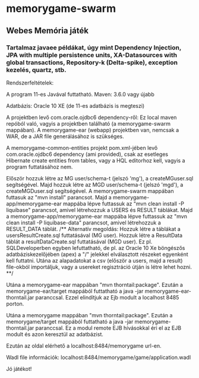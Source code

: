 ﻿# memorygame-swarm
## Webes Memória játék
### Tartalmaz javaee példákat, úgy mint Dependency Injection, JPA with multiple persistence units, XA-Datasources with global transactions, Repository-k (Delta-spike), exception kezelés, quartz, stb.

Rendszerfeltételek:

A program 11-es Javával futtatható. Maven: 3.6.0 vagy újabb

Adatbázis:
Oracle 10 XE (de 11-es adatbázis is megteszi)

A projektben levő com.oracle.ojdbc6 dependency-ről:
Ez local maven repóból való, vagyis a projektben található (a memorygame-swarm mappában).
A memorygame-ear (webapp) projektben van, nemcsak a WAR, de a JAR file generálásához is szükséges.

A memorygame-common-entities projekt pom.xml-jében levő com.oracle.ojdbc6 dependency (ami provided), csak az esetleges Hibernate create entities from tables, vagy a HQL editorhoz kell, vagyis a program futtatásához nem.

Először hozzuk létre az MG user/schema-t (jelszó 'mg'), a createMGuser.sql segítségével.
Majd hozzuk létre az MGD user/schema-t (jelszó 'mgd'), a createMGDuser.sql segítségével.
A memorygame-swarm mappában futtasuk az "mvn install" parancsot.
Majd a memorygame-app/memorygame-ear mappába lépve futtassuk az "mvn clean install -P liquibase" parancsot, amivel létrehozzuk a USERS és RESULT táblákat.
Majd a memorygame-app/memorygame-ear mappába lépve futtassuk az "mvn clean install -P liquibase-data" parancsot, amivel létrehozzuk a RESULT_DATA táblát.
/** Alternatív megoldás:
Hozzuk létre a táblákat a usersResultCreate.sql futtatásával (MG user).
Hozzuk létre a ResultData táblát a resultDataCreate.sql futtatásával (MGD user).
Ez pl. SQLDeveloperben egyben lefuttatható,
de pl. az Oracle 10 Xe böngészős adatbáziskezelőjében (apex) a "/" jelekkel elválasztott részeket egyenként kell futtatni.
Utána az alapadatokat a csv (először a users, majd a result) file-okból importáljuk,
vagy a usereket regisztráció útján is létre lehet hozni. **/

Utána a memorygame-ear mappában "mvn thorntail:package".
Ezután a memorygame-ear/target mappából futtatható a java -jar memorygame-ear-thorntail.jar paranccsal.
Ezzel elindítjuk az Ejb modult a localhost 8485 porton.

Utána a memorygame mappában "mvn thorntail:package".
Ezután a memorygame/target mappából futtatható a java -jar memorygame-thorntail.jar paranccsal.
Ez a modul remote EJB hívásokkal éri el az EJB modult és azon keresztül az adatbázist.

Ezután az oldal elérhető a localhost:8484/memorygame url-en.

Wadl file információk: localhost:8484/memorygame/game/application.wadl

Jó játékot!
